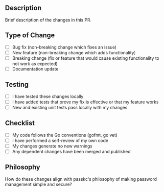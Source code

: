 ## Description
Brief description of the changes in this PR.

## Type of Change
- [ ] Bug fix (non-breaking change which fixes an issue)
- [ ] New feature (non-breaking change which adds functionality)
- [ ] Breaking change (fix or feature that would cause existing functionality to not work as expected)
- [ ] Documentation update

## Testing
- [ ] I have tested these changes locally
- [ ] I have added tests that prove my fix is effective or that my feature works
- [ ] New and existing unit tests pass locally with my changes

## Checklist
- [ ] My code follows the Go conventions (gofmt, go vet)
- [ ] I have performed a self-review of my own code
- [ ] My changes generate no new warnings
- [ ] Any dependent changes have been merged and published

## Philosophy
How do these changes align with passkc's philosophy of making password management simple and secure?
